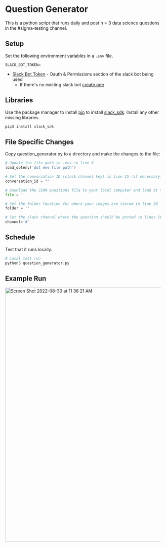 # Question Generator

This is a python script that runs daily and post n = 3 data science questions in the #sigma-testing channel. 

## Setup

Set the following environment variables in a `.env` file. 

```
SLACK_BOT_TOKEN=
```

- [Slack Bot Token](https://api.slack.com/apps/A01K7ESN4AW/oauth?) - Oauth & Permissions section of the slack bot being used
    - If there's no existing slack bot [create one](https://slack.com/help/articles/115005265703-Create-a-bot-for-your-workspace)

## Libraries
Use the package manager to install [pip](https://pip.pypa.io/en/stable/) to install [slack_sdk](https://github.com/slackapi/python-slack-sdk). Install any other missing libraries. 

```bash
pip3 install slack_sdk
```

## File Specific Changes
Copy question_generator.py to a directory and make the changes to the file:

```python
# Update the file path to .env in line 9
load_dotenv('dot env file path')

# Set the conversation ID (slack channel key) in line 15 (if necessary)
conversation_id = ""

# Download the JSON questions file to your local computer and load it to the script in line 17
file = ''

# Set the folder location for where your images are stored in line 20
folder = ''

# Set the slack channel where the question should be posted in lines 105, 119 and 123
channel='#'
```

## Schedule
Test that it runs locally. 

```bash
# Local test run
python3 question_generator.py
```

## Example Run
<img width="819" alt="Screen Shot 2022-08-30 at 11 36 21 AM" src="https://user-images.githubusercontent.com/108364344/187516513-82ee7da5-d504-4ac4-80fd-c321848b69de.png">

